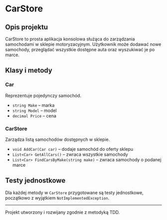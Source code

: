 # CarStore

## Opis projektu
CarStore to prosta aplikacja konsolowa służąca do zarządzania samochodami w sklepie motoryzacyjnym. Użytkownik może dodawać nowe samochody, przeglądać wszystkie dostępne auta oraz wyszukiwać je po marce.

## Klasy i metody

### Car
Reprezentuje pojedynczy samochód.

- `string Make` – marka
- `string Model` – model
- `decimal Price` – cena

### CarStore
Zarządza listą samochodów dostępnych w sklepie.

- `void AddCar(Car car)` – dodaje samochód do oferty sklepu
- `List<Car> GetAllCars()` – zwraca wszystkie samochody
- `List<Car> FindCarsByMake(string make)` – zwraca samochody o podanej marce

## Testy jednostkowe
Dla każdej metody w `CarStore` przygotowane są testy jednostkowe, początkowo z wyjątkiem `NotImplementedException`.

---

Projekt utworzony i rozwijany zgodnie z metodyką TDD.
